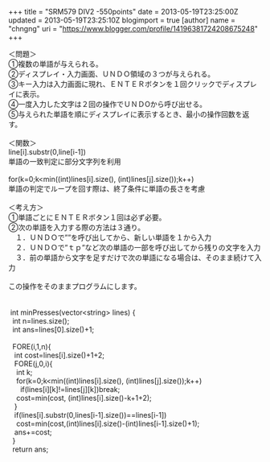 +++
title = "SRM579 DIV2 -550points"
date = 2013-05-19T23:25:00Z
updated = 2013-05-19T23:25:10Z
blogimport = true 
[author]
	name = "chngng"
	uri = "https://www.blogger.com/profile/14196381724208675248"
+++

<div dir="ltr" style="text-align: left;" trbidi="on">＜問題＞<br />①複数の単語が与えられる。<br />②ディスプレイ・入力画面、ＵＮＤＯ領域の３つが与えられる。<br />③キー入力は入力画面に現れ、ＥＮＴＥＲボタンを１回クリックでディスプレイに表示。<br />④一度入力した文字は２回の操作でＵＮＤOから呼び出せる。<br />⑤与えられた単語を順にディスプレイに表示するとき、最小の操作回数を返す。<br /><br />＜関数＞<br />line[i].substr(0,line[i-1])<br />単語の一致判定に部分文字列を利用<br /><br />for(k=0;k&lt;min((int)lines[i].size(), (int)lines[j].size());k++)<br />単語の判定でループを回す際は、終了条件に単語の長さを考慮<br /><br />＜考え方＞<br />①単語ごとにＥＮＴＥＲボタン１回は必ず必要。<br />②次の単語を入力する際の方法は３通り。<br />　１．ＵＮＤＯで””を呼び出してから、新しい単語を１から入力<br />　２．ＵＮＤＯで”ｔｐ”など次の単語の一部を呼び出してから残りの文字を入力<br />　３．前の単語から文字を足すだけで次の単語になる場合は、そのまま続けて入力<br /><br />この操作をそのままプログラムにします。<br /><br /><br /><span class="Apple-tab-span" style="white-space: pre;"> </span>int minPresses(vector&lt;string&gt; lines) {<br /><span class="Apple-tab-span" style="white-space: pre;">  </span>int n=lines.size();<br /><span class="Apple-tab-span" style="white-space: pre;">  </span>int ans=lines[0].size()+1;<br /><br /><span class="Apple-tab-span" style="white-space: pre;">  </span>FORE(i,1,n){<br /><span class="Apple-tab-span" style="white-space: pre;">   </span>int cost=lines[i].size()+1+2;<br /><span class="Apple-tab-span" style="white-space: pre;">   </span>FORE(j,0,i){<br /><span class="Apple-tab-span" style="white-space: pre;">    </span>int k;<br /><span class="Apple-tab-span" style="white-space: pre;">    </span>for(k=0;k&lt;min((int)lines[i].size(), (int)lines[j].size());k++)<br /><span class="Apple-tab-span" style="white-space: pre;">      </span>if(lines[i][k]!=lines[j][k])break;<br /><span class="Apple-tab-span" style="white-space: pre;">    </span>cost=min(cost, (int)lines[i].size()-k+1+2);<br /><span class="Apple-tab-span" style="white-space: pre;">   </span>}<br /><span class="Apple-tab-span" style="white-space: pre;">   </span>if(lines[i].substr(0,lines[i-1].size())==lines[i-1])<br /><span class="Apple-tab-span" style="white-space: pre;">    </span>cost=min(cost,(int)lines[i].size()-(int)lines[i-1].size()+1);<br /><span class="Apple-tab-span" style="white-space: pre;">   </span>ans+=cost;<br /><span class="Apple-tab-span" style="white-space: pre;">  </span>}<br /><span class="Apple-tab-span" style="white-space: pre;">  </span>return ans;<br /></div>
